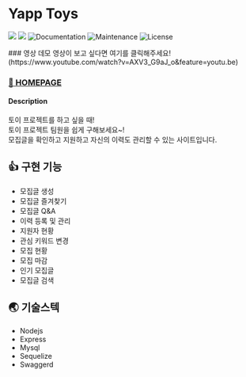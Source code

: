 # Yapp Toys

<p>
  <img src="https://img.shields.io/badge/version-1.0.0-pink.svg" />
  <img src="https://img.shields.io/badge/nodejs-12.13.1-blue.svg" />
  <img alt="Documentation" src="https://img.shields.io/badge/documentation-none-red.svg" target="_blank" />
  <img alt="Maintenance" src="https://img.shields.io/badge/Maintained-maybe-green.svg" />
  <img alt="License" src="https://img.shields.io/badge/License-MIT-d.svg" />
</p>  
### 영상
데모 영상이 보고 싶다면 여기를 클릭해주세요!(https://www.youtube.com/watch?v=AXV3_G9aJ_o&feature=youtu.be)

### [🎲 HOMEPAGE](http://toyproject.co.kr)

#### Description
토이 프로젝트를 하고 싶을 때!  
토이 프로젝트 팀원을 쉽게 구해보세요~!  
모집글을 확인하고 지원하고 자신의 이력도 관리할 수 있는 사이트입니다.

## 👍 구현 기능
- 모집글 생성
- 모집글 즐겨찾기
- 모집글 Q&A
- 이력 등록 및 관리
- 지원자 현황
- 관심 키워드 변경
- 모집 현황
- 모집 마감
- 인기 모집글
- 모집글 검색

## 🌏 기술스텍
- Nodejs
- Express
- Mysql
- Sequelize
- Swaggerd
